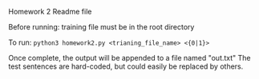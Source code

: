 Homework 2 Readme file

Before running:
  training file must be in the root directory

To run:
  `python3 homework2.py <trianing_file_name> <{0|1}>`

Once complete, the output will be appended to a file named "out.txt"
The test sentences are hard-coded, but could easily be replaced by others.
